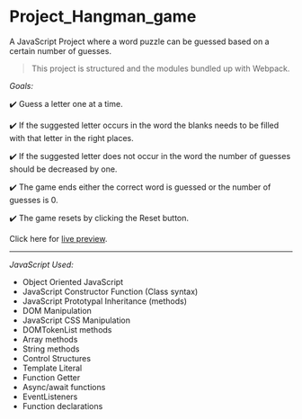 # Project_Hangman_game

A JavaScript Project where a word puzzle can be guessed based on a certain number of guesses.

> This project is structured and the modules bundled up with Webpack.

_Goals:_

✔️ Guess a letter one at a time.

✔️ If the suggested letter occurs in the word the blanks needs to be filled with that letter in the right places.

✔️ If the suggested letter does not occur in the word the number of guesses should be decreased by one.

✔️ The game ends either the correct word is guessed or the number of guesses is 0.

✔️ The game resets by clicking the Reset button.

Click here for [live preview](https://karolinabodis.github.io/Hangman_game/public/index.html).

---

_JavaScript Used:_

- Object Oriented JavaScript
- JavaScript Constructor Function (Class syntax)
- JavaScript Prototypal Inheritance (methods)
- DOM Manipulation
- JavaScript CSS Manipulation
- DOMTokenList methods
- Array methods
- String methods
- Control Structures
- Template Literal
- Function Getter
- Async/await functions
- EventListeners
- Function declarations
